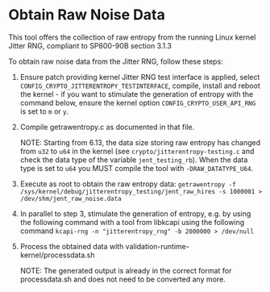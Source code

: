 # Obtain Raw Noise Data

This tool offers the collection of raw entropy from the running Linux
kernel Jitter RNG, compliant to SP800-90B section 3.1.3

To obtain raw noise data from the Jitter RNG, follow these steps:

1. Ensure patch providing kernel Jitter RNG test interface is applied,
   select `CONFIG_CRYPTO_JITTERENTROPY_TESTINTERFACE`, compile, install and
   reboot the kernel - if you want to stimulate the generation of entropy
   with the command below, ensure the kernel option
   `CONFIG_CRYPTO_USER_API_RNG` is set to `m` or `y`.

2. Compile getrawentropy.c as documented in that file.

   NOTE: Starting from 6.13, the data size storing raw entropy has changed from
   `u32` to `u64` in the kernel (see `crypto/jitterentropy-testing.c` and
   check the data type of the variable `jent_testing_rb`). When the data type is
   set to `u64` you MUST compile the tool with `-DRAW_DATATYPE_U64`.

3. Execute as root to obtain the raw entropy data:
	`getrawentropy -f /sys/kernel/debug/jitterentropy_testing/jent_raw_hires -s 1000001 > /dev/shm/jent_raw_noise.data`

4. In parallel to step 3, stimulate the generation of entropy, e.g. by using
   the following command with a tool from libkcapi using the following command
	`kcapi-rng -n "jitterentropy_rng" -b 2000000 > /dev/null`

5. Process the obtained data with validation-runtime-kernel/processdata.sh

   NOTE: The generated output is already in the correct format for
   processdata.sh and does not need to be converted any more.

